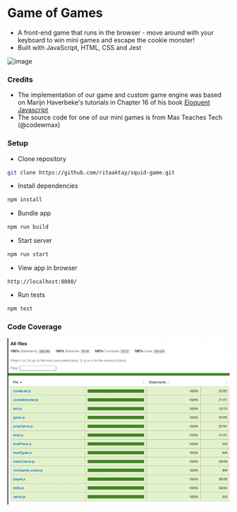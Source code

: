 # Game of Games

- A front-end game that runs in the browser - move around with your keyboard to win mini games and escape the cookie monster!
- Built with JavaScript, HTML, CSS and Jest

![image](img/game-1.png)

### Credits

- The implementation of our game and custom game engine was based on Marijn Haverbeke's tutorials in Chapter 16 of his book [Eloquent Javascript](https://eloquentjavascript.net/16_game.html)
- The source code for one of our mini games is from Max Teaches Tech (@codewmax)

### Setup

- Clone repository

```sh
git clone https://github.com/ritaaktay/squid-game.git
```

- Install dependencies

```sh
npm install
```

- Bundle app

```sh
npm run build
```

- Start server

```sh
npm run start
```

- View app in browser

```
http://localhost:8080/
```

- Run tests

```sh
npm test
```

### Code Coverage

![image](img/test.png)
